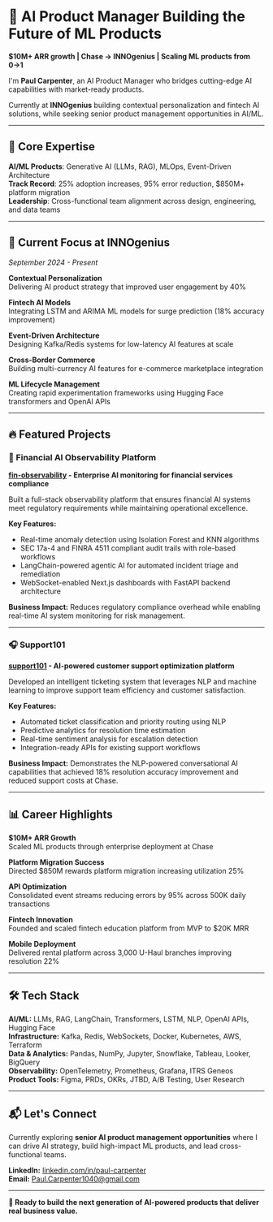 # 👋 AI Product Manager Building the Future of ML Products

**$10M+ ARR growth | Chase → INNOgenius | Scaling ML products from 0→1**

I'm **Paul Carpenter**, an AI Product Manager who bridges cutting-edge AI capabilities with market-ready products. 

Currently at **INNOgenius** building contextual personalization and fintech AI solutions, while seeking senior product management opportunities in AI/ML.

---

## 🎯 Core Expertise

**AI/ML Products**: Generative AI (LLMs, RAG), MLOps, Event-Driven Architecture  
**Track Record**: 25% adoption increases, 95% error reduction, $850M+ platform migration  
**Leadership**: Cross-functional team alignment across design, engineering, and data teams  

---

## 🚀 Current Focus at INNOgenius 
*September 2024 - Present*

**Contextual Personalization**  
Delivering AI product strategy that improved user engagement by 40%

**Fintech AI Models**  
Integrating LSTM and ARIMA ML models for surge prediction (18% accuracy improvement)

**Event-Driven Architecture**  
Designing Kafka/Redis systems for low-latency AI features at scale

**Cross-Border Commerce**  
Building multi-currency AI features for e-commerce marketplace integration

**ML Lifecycle Management**  
Creating rapid experimentation frameworks using Hugging Face transformers and OpenAI APIs

---

## 🔥 Featured Projects

### 🏦 Financial AI Observability Platform
**[fin-observability](https://github.com/pauly7610/fin-observability) - Enterprise AI monitoring for financial services compliance**

Built a full-stack observability platform that ensures financial AI systems meet regulatory requirements while maintaining operational excellence.

**Key Features:**
- Real-time anomaly detection using Isolation Forest and KNN algorithms
- SEC 17a-4 and FINRA 4511 compliant audit trails with role-based workflows
- LangChain-powered agentic AI for automated incident triage and remediation
- WebSocket-enabled Next.js dashboards with FastAPI backend architecture

**Business Impact:** Reduces regulatory compliance overhead while enabling real-time AI system monitoring for risk management.

---

### 🎧 Support101
**[support101](https://github.com/pauly7610/support101) - AI-powered customer support optimization platform**

Developed an intelligent ticketing system that leverages NLP and machine learning to improve support team efficiency and customer satisfaction.

**Key Features:**
- Automated ticket classification and priority routing using NLP
- Predictive analytics for resolution time estimation
- Real-time sentiment analysis for escalation detection
- Integration-ready APIs for existing support workflows

**Business Impact:** Demonstrates the NLP-powered conversational AI capabilities that achieved 18% resolution accuracy improvement and reduced support costs at Chase.

---

## 📊 Career Highlights

**$10M+ ARR Growth**  
Scaled ML products through enterprise deployment at Chase

**Platform Migration Success**  
Directed $850M rewards platform migration increasing utilization 25%

**API Optimization**  
Consolidated event streams reducing errors by 95% across 500K daily transactions

**Fintech Innovation**  
Founded and scaled fintech education platform from MVP to $20K MRR

**Mobile Deployment**  
Delivered rental platform across 3,000 U-Haul branches improving resolution 22%

---

## 🛠️ Tech Stack

**AI/ML:** LLMs, RAG, LangChain, Transformers, LSTM, NLP, OpenAI APIs, Hugging Face  
**Infrastructure:** Kafka, Redis, WebSockets, Docker, Kubernetes, AWS, Terraform  
**Data & Analytics:** Pandas, NumPy, Jupyter, Snowflake, Tableau, Looker, BigQuery  
**Observability:** OpenTelemetry, Prometheus, Grafana, ITRS Geneos  
**Product Tools:** Figma, PRDs, OKRs, JTBD, A/B Testing, User Research  

---

## 📬 Let's Connect

Currently exploring **senior AI product management opportunities** where I can drive AI strategy, build high-impact ML products, and lead cross-functional teams.

**LinkedIn:** [linkedin.com/in/paul-carpenter](https://www.linkedin.com/in/paul-carpenter/)  
**Email:** Paul.Carpenter1040@gmail.com  

---

**🚀 Ready to build the next generation of AI-powered products that deliver real business value.**
